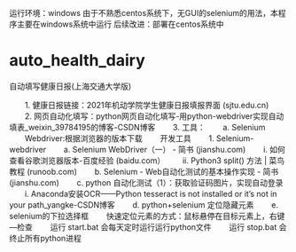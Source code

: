 ﻿运行环境：windows
由于不熟悉centos系统下，无GUI的selenium的用法，本程序主要在windows系统中运行
后续改进：部署在centos系统中
# auto_health_dairy
自动填写健康日报(上海交通大学版)

　　1. 健康日报链接：2021年机动学院学生健康日报填报界面 (sjtu.edu.cn)
　　2. 网页自动化填写：python网页自动化填写-用python-webdriver实现自动填表_weixin_39784195的博客-CSDN博客
　　3. 工具：
　　a. Selenium
　　Webdriver:根据浏览器的版本下载
　　开发工具
　　1. Selenium-webdriver
　　a. Selenium WebDriver（一） - 简书 (jianshu.com)
　　i. 如何查看谷歌浏览器版本-百度经验 (baidu.com）
　　ii. Python3 split() 方法 | 菜鸟教程 (runoob.com)
　　b. Selenium - Web自动化测试的基本操作实现 - 简书 (jianshu.com)
　　c. python 自动化测试（1）：获取验证码图片，实现自动登录
　　i. Anaconda安装OCR——Python tesseract is not installed or it’s not in your path_yangke-CSDN博客
　　d. python+selenium 定位隐藏元素
　　e. selenium的下拉选择框
　　快速定位元素的方式：鼠标悬停在目标元素上，右键—检查
　　运行 start.bat 会每天定时运行运行python文件
　　运行 stop.bat 会终止所有python进程

